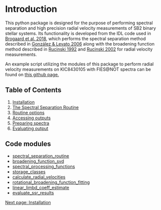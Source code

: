 # Introduction

This python package is designed for the purpose of performing spectral separation and high precision radial velocity measurements of SB2 binary stellar systems. Its functionality is developed from the IDL code used in [Brogaard et al. 2018](https://academic.oup.com/mnras/article/476/3/3729/4833696), which performs the spectral separation method described in [González & Levato 2006](https://www.aanda.org/articles/aa/abs/2006/10/aa3177-05/aa3177-05.html) along with the broadening function method described in [Rucinski 1992](http://astro.utoronto.ca/~rucinski/manscr/CFHT92.pdf) and [Rucinski 2002](http://astro.utoronto.ca/~rucinski/manscr/bin_pub7.pdf) for radial velocity measurements.

An example script utilizing the modules of this package to perform radial velocity measurements on KIC8430105 with FIES@NOT spectra can be found on [this github page.](https://github.com/jsinkbaek/sb2sep/blob/main/test/kic8430105/RV_from_spectra_kic8430105.py)


## Table of Contents
1. [Installation](installation)
2. [The Spectral Separation Routine](quickstart)
3. [Routine options](routine_options)
4. [Accessing outputs](results)
5. [Preparing spectra](preparation)
6. [Evaluating output](evaluate)

## Code modules ##

- [spectral_separation_routine](https://github.com/jsinkbaek/sb2sep/tree/main/src/sb2sepspectral_separation_routine.py)
- [broadening_function_svd](https://github.com/jsinkbaek/sb2sep/tree/main/src/sb2sepbroadening_function_svd.py)
- [spectral_processing_functions](https://github.com/jsinkbaek/sb2sep/tree/main/src/sb2sepspectrum_processing_functions.py)
- [storage_classes](https://github.com/jsinkbaek/sb2sep/tree/main/src/sb2sepstorage_classes.py)
- [calculate_radial_velocities](https://github.com/jsinkbaek/sb2sep/tree/main/src/sb2sepcalculate_radial_velocities.py)
- [rotational_broadening_function_fitting](https://github.com/jsinkbaek/sb2sep/tree/main/src/sb2seprotational_broadening_function_fitting.py)
- [linear_limbd_coeff_estimate](https://github.com/jsinkbaek/sb2sep/tree/main/src/sb2sepsb2sep/linear_limbd_coeff_estimate.py)
- [evaluate_ssr_results](https://github.com/jsinkbaek/sb2sep/tree/main/src/sb2sepsb2sep/evaluate_ssr_results.py)


[Next page: Installation](installation)

